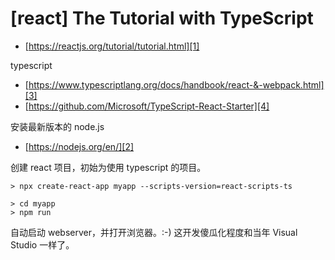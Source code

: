 # [react] The Tutorial with TypeScript

 * [https://reactjs.org/tutorial/tutorial.html][1]



typescript

 * [https://www.typescriptlang.org/docs/handbook/react-&-webpack.html][3]
 * [https://github.com/Microsoft/TypeScript-React-Starter][4]



安装最新版本的 node.js

 * [https://nodejs.org/en/][2]

创建 react 项目，初始为使用 typescript 的项目。

```
> npx create-react-app myapp --scripts-version=react-scripts-ts

> cd myapp
> npm run
```

自动启动 webserver，并打开浏览器。:-) 这开发傻瓜化程度和当年 Visual Studio 一样了。




[1]:https://reactjs.org/tutorial/tutorial.html
[2]:https://nodejs.org/en/
[3]:https://www.typescriptlang.org/docs/handbook/react-&-webpack.html
